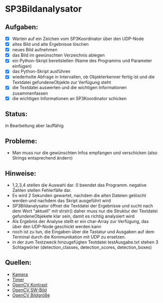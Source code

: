 # SP3Bildanalysator

## Aufgaben:
- [x] Warten auf ein Zeichen vom SP3Koordinator über den UDP-Node
- [x] altes Bild und alte Ergebnisse löschen
- [x] neues Bild aufnehmen
- [x] das Bild im gewünschten Verzeichnis ablegen
- [x] ein Python-Skript bereitstellen (Name des Programms und Parameter einfügen)
- [x] das Python-Skript ausführen
- [x] wiederholte Abfrage in Intervallen, ob Objekterkenner fertig ist und die Textdatei gefundeneObjekte zur Verfügung steht
- [x] die Textdatei auswerten und die wichtigen Informationen zusammenfassen
- [x] die wichtigen Informationen an SP3Koordinator schicken

## Status:
in Bearbeitung aber lauffähig

## Probleme:
- Man muss nur die gewünschten Infos empfangen und verschicken (also Strings entsprechend ändern)

## Hinweise:
- 1,2,3,4 stellen die Auswahl dar. 0 beendet das Programm. negative Zahlen stellen Fehlerfälle dar.
- Es wird 2 Sekunden gewartet, nachdem die alten Dateien gelöscht werden und nachdem das Skript ausgeführt wird
- SP3Bildanalysator öffnet die Textdatei der Ergebnisse und sucht nach dem Wort "aktuell" mit strstr()
daher muss nur die Struktur der Textdatei gefundeneObjekete klar sein, damit es richtig analysiert wird
- Als Ergebnis der Analyse stellt er ein char-Array zur Verfügung, das über den UDP-Node geschickt werden kann
- noch ist zu tun, die Eingaben über die Tastatur und Ausgaben auf dem Terminal durch die Kommunikation mit UDP zu ersetzen.
- in der zum Testzweck hinzugefügten Textdatei testAusgabe.txt stehen 3 Schlagwörter (detection_classes, detection_scores, detection_boxes)

## Quellen:
- [Kamera](https://www.opencv-srf.com/2010/09/object-detection-using-color-seperation.html)
- [Timer](https://stackoverflow.com/questions/4184468/sleep-for-milliseconds)
- [OpenCV Kontrast](https://www.opencv-srf.com/2018/02/change-contrast-of-images-and-videos.html)
- [OpenCV SW-Bild](https://docs.opencv.org/4.2.0/de/d25/imgproc_color_conversions.html)
- [OpenCV Bildgröße](https://docs.opencv.org/4.2.0/d6/d50/classcv_1_1Size__.html)
